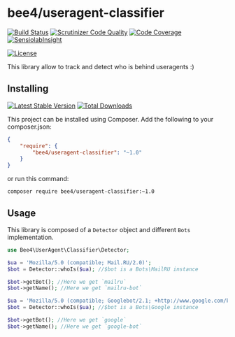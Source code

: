 bee4/useragent-classifier
======================

[![Build Status](https://img.shields.io/travis/bee4/useragent-classifier.svg?style=flat-square)](https://travis-ci.org/bee4/useragent-classifier)
[![Scrutinizer Code Quality](https://img.shields.io/scrutinizer/g/bee4/useragent-classifier.svg?style=flat-square)](https://scrutinizer-ci.com/g/bee4/useragent-classifier/?branch=develop)
[![Code Coverage](https://img.shields.io/scrutinizer/coverage/g/bee4/useragent-classifier.svg?style=flat-square)](https://scrutinizer-ci.com/g/bee4/useragent-classifier/)
[![SensiolabInsight](https://img.shields.io/sensiolabs/i/3f165beb-2425-4669-a3da-c1794c6f7337.svg?style=flat-square)](https://insight.sensiolabs.com/projects/3f165beb-2425-4669-a3da-c1794c6f7337)

[![License](https://img.shields.io/packagist/l/bee4/useragent-classifier.svg?style=flat-square)](https://packagist.org/packages/bee4/useragent-classifier)

This library allow to track and detect who is behind useragents :)


Installing
----------
[![Latest Stable Version](https://img.shields.io/packagist/v/bee4/useragent-classifier.svg?style=flat-square)](https://packagist.org/packages/bee4/useragent-classifier)
[![Total Downloads](https://img.shields.io/packagist/dm/bee4/useragent-classifier.svg?style=flat-square)](https://packagist.org/packages/bee4/useragent-classifier)

This project can be installed using Composer. Add the following to your composer.json:

```JSON
{
    "require": {
        "bee4/useragent-classifier": "~1.0"
    }
}
```

or run this command:

```Shell
composer require bee4/useragent-classifier:~1.0
```

Usage
-----

This library is composed of a `Detector` object and different `Bots` implementation.

```php
use Bee4\UserAgent\Classifier\Detector;

$ua = 'Mozilla/5.0 (compatible; Mail.RU/2.0)';
$bot = Detector::whoIs($ua); //$bot is a Bots\MailRU instance

$bot->getBot(); //Here we get `mailru`
$bot->getName(); //Here we get `mailru-bot`

$ua = 'Mozilla/5.0 (compatible; Googlebot/2.1; +http://www.google.com/bot.html)';
$bot = Detector::whoIs($ua); //$bot is a Bots\Google instance

$bot->getBot(); //Here we get `google`
$bot->getName(); //Here we get `google-bot`
